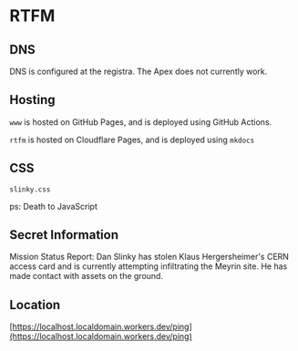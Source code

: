 # RTFM

## DNS

DNS is configured at the registra. The Apex does not currently work.

## Hosting

`www` is hosted on GitHub Pages, and is deployed using GitHub Actions.

`rtfm` is hosted on Cloudflare Pages, and is deployed using `mkdocs`

## CSS

`slinky.css`

ps: Death to JavaScript

## Secret Information

Mission Status Report: Dan Slinky has stolen Klaus Hergersheimer's CERN access card and is currently attempting infiltrating the Meyrin site. He has made contact with assets on the ground.
 
## Location

[https://localhost.localdomain.workers.dev/ping](https://localhost.localdomain.workers.dev/ping)